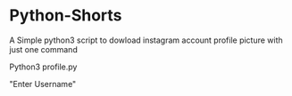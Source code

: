 # Python-Shorts
A Simple python3 script to dowload instagram account profile picture with just one command

Python3 profile.py


"Enter Username"
